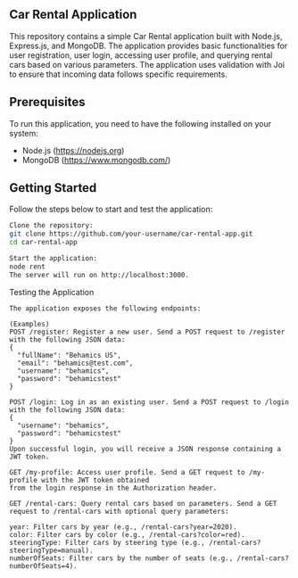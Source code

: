 ## Car Rental Application
This repository contains a simple Car Rental application built with Node.js, Express.js, and MongoDB. The application provides basic functionalities for user registration, user login, accessing user profile, and querying rental cars based on various parameters. The application uses validation with Joi to ensure that incoming data follows specific requirements.
	
## Prerequisites
To run this application, you need to have the following installed on your system:

- Node.js (https://nodejs.org)
- MongoDB (https://www.mongodb.com/)
	
## Getting Started
Follow the steps below to start and test the application:

```bash
Clone the repository:
git clone https://github.com/your-username/car-rental-app.git
cd car-rental-app

Start the application:
node rent
The server will run on http://localhost:3000.

```
Testing the Application

```
The application exposes the following endpoints: 

(Examples)
POST /register: Register a new user. Send a POST request to /register with the following JSON data:
{
  "fullName": "Behamics US",
  "email": "behamics@test.com",
  "username": "behamics",
  "password": "behamicstest"
}

POST /login: Log in as an existing user. Send a POST request to /login with the following JSON data:
{
  "username": "behamics",
  "password": "behamicstest"
}
Upon successful login, you will receive a JSON response containing a JWT token.

GET /my-profile: Access user profile. Send a GET request to /my-profile with the JWT token obtained
from the login response in the Authorization header.

GET /rental-cars: Query rental cars based on parameters. Send a GET request to /rental-cars with optional query parameters:

year: Filter cars by year (e.g., /rental-cars?year=2020).
color: Filter cars by color (e.g., /rental-cars?color=red).
steeringType: Filter cars by steering type (e.g., /rental-cars?steeringType=manual).
numberOfSeats: Filter cars by the number of seats (e.g., /rental-cars?numberOfSeats=4).
